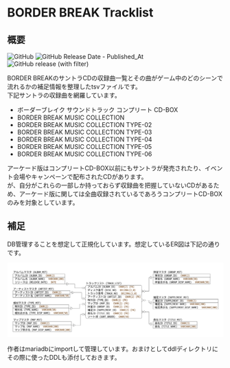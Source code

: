 # BORDER BREAK Tracklist

## 概要

![GitHub](https://img.shields.io/github/license/Rheud/borderbreak-tracklist)
![GitHub Release Date - Published_At](https://img.shields.io/github/release-date/Rheud/borderbreak-tracklist)
![GitHub release (with filter)](https://img.shields.io/github/v/release/Rheud/borderbreak-tracklist)

BORDER BREAKのサントラCDの収録曲一覧とその曲がゲーム中のどのシーンで流れるかの補足情報を整理したtsvファイルです。  
下記サントラの収録曲を網羅しています。

* ボーダーブレイク サウンドトラック コンプリート CD-BOX
* BORDER BREAK MUSIC COLLECTION
* BORDER BREAK MUSIC COLLECTION TYPE-02
* BORDER BREAK MUSIC COLLECTION TYPE-03
* BORDER BREAK MUSIC COLLECTION TYPE-04
* BORDER BREAK MUSIC COLLECTION TYPE-05
* BORDER BREAK MUSIC COLLECTION TYPE-06

アーケード版はコンプリートCD-BOX以前にもサントラが発売されたり、イベント会場やキャンペーンで配布されたCDがあります。  
が、自分がこれらの一部しか持っておらず収録曲を把握していないCDがあるため、アーケード版に関しては全曲収録されているであろうコンプリートCD-BOXのみを対象としています。

## 補足

DB管理することを想定して正規化しています。想定しているER図は下記の通りです。

![ER図](image/tracklist_er.png)

作者はmariadbにimportして管理しています。おまけとしてddlディレクトリにその際に使ったDDLも添付しておきます。